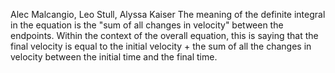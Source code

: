 
Alec Malcangio, Leo Stull, Alyssa Kaiser
The meaning of the definite integral in the equation is the "sum of all changes in velocity" between the endpoints. Within the context of the overall equation, this is saying that the final velocity is equal to the initial velocity + the sum of all the changes in velocity between the initial time and the final time. 